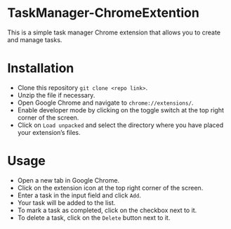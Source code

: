 # TaskManager-ChromeExtention
This is a simple task manager Chrome extension that allows you to create and manage tasks.

# Installation
* Clone this repository `git clone <repo link>`.
* Unzip the file if necessary.
* Open Google Chrome and navigate to `chrome://extensions/`.
* Enable developer mode by clicking on the toggle switch at the top right corner of the screen.
* Click on `Load unpacked` and select the directory where you have placed your extension’s files.

# Usage
* Open a new tab in Google Chrome.
* Click on the extension icon at the top right corner of the screen.
* Enter a task in the input field and click `Add`.
* Your task will be added to the list.
* To mark a task as completed, click on the checkbox next to it.
* To delete a task, click on the `Delete` button next to it.
